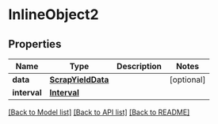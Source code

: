 # InlineObject2

## Properties
Name | Type | Description | Notes
------------ | ------------- | ------------- | -------------
**data** | [**ScrapYieldData**](ScrapYieldData.md) |  | [optional] 
**interval** | [**Interval**](Interval.md) |  | 

[[Back to Model list]](../README.md#documentation-for-models) [[Back to API list]](../README.md#documentation-for-api-endpoints) [[Back to README]](../README.md)



